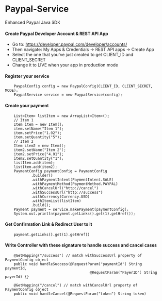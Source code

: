 # Paypal-Service
Enhanced Paypal Java SDK

#### Create Paypal Developer Account & REST API App

- Go to: https://developer.paypal.com/developer/accounts/
- Then navigate: My Apps & Credentials -> REST API apps -> Create App
- Select the one that you've just created to get CLIENT_ID and CLIENT_SECRET
- Change it to LIVE when your app in production mode

#### Register your service
        PaypalConfig config = new PaypalConfig(CLIENT_ID, CLIENT_SECRET, MODE);
        PaypalService service = new PaypalService(config);

#### Create your payment
        List<Item> listItem = new ArrayList<Item>();
        // Item 1
        Item item = new Item();
        item.setName("Item 1");
        item.setPrice("1.02");
        item.setQuantity("5");
        // Item 2
        Item item2 = new Item();
        item2.setName("Item 2");
        item2.setPrice("4.01");
        item2.setQuantity("1");
        listItem.add(item);
        listItem.add(item2);
        PaymentConfig paymentConfig = PaymentConfig
                .builder()
                .withPaymentIntent(PaymentIntent.SALE)
                .withPaymentMethod(PaymentMethod.PAYPAL)
                .withCancelUrl("http://cancel")
                .withSuccessUrl("http://success")
                .withCurrency(Currency.USD)
                .withItemList(listItem)
                .build();
        Payment payment = service.makePayment(paymentConfig);
        System.out.println(payment.getLinks().get(1).getHref());

#### Get Confirmation Link & Redirect User to it
        payment.getLinks().get(1).getHref()
        
#### Write Controller with these signature to handle success and cancel cases

        @GetMapping("/success") // match withSuccessUrl property of PaymentConfig object
        public void handleSuccess(@RequestParam("paymentId") String paymentId,
                                           @RequestParam("PayerID") String payerId) {}
                                          
        @GetMapping("/cancel") // match withCancelUrl property of PaymentConfig object
        public void handleCancel(@RequestParam("token") String token)
